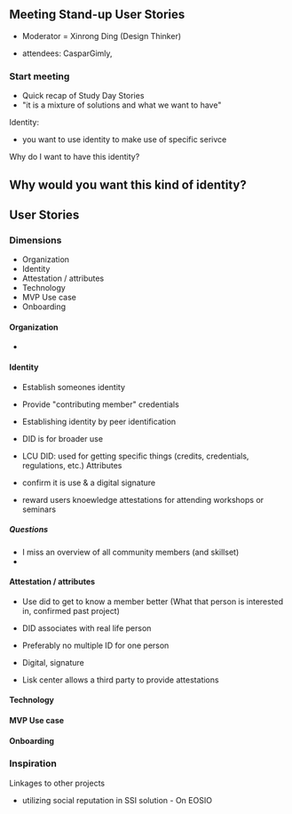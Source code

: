## Meeting Stand-up User Stories
* Moderator = Xinrong Ding (Design Thinker)

* attendees: CasparGimly, 

### Start meeting
* Quick recap of Study Day Stories
* "it is a mixture of solutions and what we want to have"


Identity:
* you want to use identity to make use of specific serivce

Why do I want to have this identity? 

## Why would you want this kind of identity? 


## User Stories
### Dimensions 
* Organization
* Identity 
* Attestation / attributes
* Technology
* MVP Use case
* Onboarding

#### Organization
-


#### Identity 
- Establish someones identity 
- Provide "contributing member" credentials

- Establishing identity by peer identification
- DID is for broader use
- LCU DID: used for getting specific things (credits, credentials, regulations, etc.)
Attributes
- confirm it is use & a digital signature

- reward users knoewledge attestations for attending workshops or seminars

##### Questions 
- I miss an overview of all community members (and skillset)
- 

#### Attestation / attributes
- Use did to get to know a member better (What that person is interested in, confirmed past project)
- DID associates with real life person
- Preferably no multiple ID for one person
- Digital, signature

- Lisk center allows a third party to provide attestations 

#### Technology
#### MVP Use case

#### Onboarding


### Inspiration
Linkages to other projects
- utilizing social reputation in SSI solution - On EOSIO



